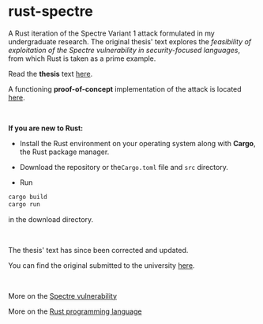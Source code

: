 # rust-spectre
A Rust iteration of the Spectre Variant 1 attack formulated in my undergraduate research. The original thesis' text explores the *feasibility of exploitation of the Spectre vulnerability in security-focused languages*, from which Rust is taken as a prime example.

Read the **thesis** text [here](./thesis.pdf).

A functioning **proof-of-concept** implementation of the attack is located [here](./src/main.rs).

&nbsp;
&nbsp;

**If you are new to Rust:**

* Install the Rust environment on your operating system along with **Cargo**, the Rust package manager.

* Download the repository or the`Cargo.toml` file and `src` directory.

* Run
```bash
cargo build
cargo run
```
  in the download directory.

&nbsp;
&nbsp;

The thesis' text has since been corrected and updated.

You can find the original submitted to the university [here](./former-thesis.pdf).

&nbsp;


More on the [Spectre vulnerability](https://www.spectreattack.com)

More on the [Rust programming language](https://doc.rust-lang.org/stable/book)
